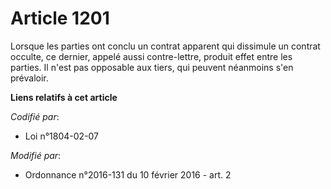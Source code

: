 # Article 1201

Lorsque les parties ont conclu un contrat apparent qui dissimule un contrat occulte, ce dernier, appelé aussi contre-lettre,
produit effet entre les parties. Il n'est pas opposable aux tiers, qui peuvent néanmoins s'en prévaloir.

**Liens relatifs à cet article**

_Codifié par_:

  - Loi n°1804-02-07

_Modifié par_:

  - Ordonnance n°2016-131 du 10 février 2016 - art. 2
